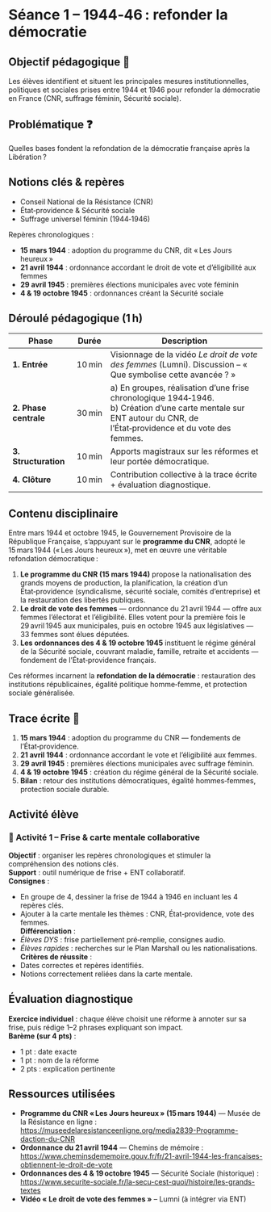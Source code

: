 # Séance 1 – 1944‑46 : refonder la démocratie

## Objectif pédagogique 🎯

Les élèves identifient et situent les principales mesures institutionnelles, politiques et sociales prises entre 1944 et 1946 pour refonder la démocratie en France (CNR, suffrage féminin, Sécurité sociale).

## Problématique ❓

Quelles bases fondent la refondation de la démocratie française après la Libération ?

## Notions clés & repères

- Conseil National de la Résistance (CNR)
- État‑providence & Sécurité sociale
- Suffrage universel féminin (1944‑1946)

Repères chronologiques :

- **15 mars 1944** : adoption du programme du CNR, dit « Les Jours heureux »
- **21 avril 1944** : ordonnance accordant le droit de vote et d’éligibilité aux femmes
- **29 avril 1945** : premières élections municipales avec vote féminin
- **4 & 19 octobre 1945** : ordonnances créant la Sécurité sociale

## Déroulé pédagogique (1 h)

| Phase                 | Durée  | Description                                                                                                                                                             |
| --------------------- | ------ | ----------------------------------------------------------------------------------------------------------------------------------------------------------------------- |
| **1. Entrée**         | 10 min | Visionnage de la vidéo _Le droit de vote des femmes_ (Lumni). Discussion – « Que symbolise cette avancée ? »                                                            |
| **2. Phase centrale** | 30 min | a) En groupes, réalisation d’une frise chronologique 1944‑1946. <br> b) Création d’une carte mentale sur ENT autour du CNR, de l’État‑providence et du vote des femmes. |
| **3. Structuration**  | 10 min | Apports magistraux sur les réformes et leur portée démocratique.                                                                                                        |
| **4. Clôture**        | 10 min | Contribution collective à la trace écrite + évaluation diagnostique.                                                                                                    |

## Contenu disciplinaire

Entre mars 1944 et octobre 1945, le Gouvernement Provisoire de la République Française, s’appuyant sur le **programme du CNR**, adopté le 15 mars 1944 (« Les Jours heureux »), met en œuvre une véritable refondation démocratique :

1. **Le programme du CNR (15 mars 1944)** propose la nationalisation des grands moyens de production, la planification, la création d’un État‑providence (syndicalisme, sécurité sociale, comités d’entreprise) et la restauration des libertés publiques.
2. **Le droit de vote des femmes** — ordonnance du 21 avril 1944 — offre aux femmes l’électorat et l’éligibilité. Elles votent pour la première fois le 29 avril 1945 aux municipales, puis en octobre 1945 aux législatives — 33 femmes sont élues députées.
3. **Les ordonnances des 4 & 19 octobre 1945** instituent le régime général de la Sécurité sociale, couvrant maladie, famille, retraite et accidents — fondement de l’État‑providence français.

Ces réformes incarnent la **refondation de la démocratie** : restauration des institutions républicaines, égalité politique homme‑femme, et protection sociale généralisée.

## Trace écrite 📝

1. **15 mars 1944** : adoption du programme du CNR — fondements de l’État‑providence.
2. **21 avril 1944** : ordonnance accordant le vote et l’éligibilité aux femmes.
3. **29 avril 1945** : premières élections municipales avec suffrage féminin.
4. **4 & 19 octobre 1945** : création du régime général de la Sécurité sociale.
5. **Bilan** : retour des institutions démocratiques, égalité hommes‑femmes, protection sociale durable.

## Activité élève

### 🧩 Activité 1 – Frise & carte mentale collaborative

**Objectif** : organiser les repères chronologiques et stimuler la compréhension des notions clés.  
**Support** : outil numérique de frise + ENT collaboratif.  
**Consignes** :

- En groupe de 4, dessiner la frise de 1944 à 1946 en incluant les 4 repères clés.
- Ajouter à la carte mentale les thèmes : CNR, État‑providence, vote des femmes.  
  **Différenciation** :
- _Élèves DYS_ : frise partiellement pré‑remplie, consignes audio.
- _Élèves rapides_ : recherches sur le Plan Marshall ou les nationalisations.  
  **Critères de réussite** :
- Dates correctes et repères identifiés.
- Notions correctement reliées dans la carte mentale.

## Évaluation diagnostique

**Exercice individuel** : chaque élève choisit une réforme à annoter sur sa frise, puis rédige 1–2 phrases expliquant son impact.  
**Barème (sur 4 pts)** :

- 1 pt : date exacte
- 1 pt : nom de la réforme
- 2 pts : explication pertinente

## Ressources utilisées

- **Programme du CNR « Les Jours heureux » (15 mars 1944)** — Musée de la Résistance en ligne :  
  https://museedelaresistanceenligne.org/media2839-Programme-daction-du-CNR
- **Ordonnance du 21 avril 1944** — Chemins de mémoire :  
  https://www.cheminsdememoire.gouv.fr/fr/21-avril-1944-les-francaises-obtiennent-le-droit-de-vote
- **Ordonnances des 4 & 19 octobre 1945** — Sécurité Sociale (historique) :  
  https://www.securite-sociale.fr/la-secu-cest-quoi/histoire/les-grands-textes
- **Vidéo « Le droit de vote des femmes »** – Lumni (à intégrer via ENT)
